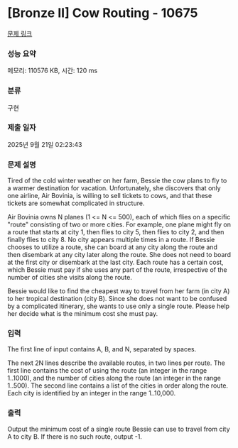 # [Bronze II] Cow Routing - 10675 

[문제 링크](https://www.acmicpc.net/problem/10675) 

### 성능 요약

메모리: 110576 KB, 시간: 120 ms

### 분류

구현

### 제출 일자

2025년 9월 21일 02:23:43

### 문제 설명

<p>Tired of the cold winter weather on her farm, Bessie the cow plans to fly to a warmer destination for vacation.  Unfortunately, she discovers that only one airline, Air Bovinia, is willing to sell tickets to cows, and that these tickets are somewhat complicated in structure.</p>

<p>Air Bovinia owns N planes (1 <= N <= 500), each of which flies on a specific "route" consisting of two or more cities.  For example, one plane might fly on a route that starts at city 1, then flies to city 5, then flies to city 2, and then finally flies to city 8.  No city appears multiple times in a route.  If Bessie chooses to utilize a route, she can board at any city along the route and then disembark at any city later along the route.  She does not need to board at the first city or disembark at the last city.  Each route has a certain cost, which Bessie must pay if she uses any part of the route, irrespective of the number of cities she visits along the route.</p>

<p>Bessie would like to find the cheapest way to travel from her farm (in city A) to her tropical destination (city B). Since she does not want to be confused by a complicated itinerary, she wants to use only a single route.  Please help her decide what is the minimum cost she must pay.</p>

### 입력 

 <p>The first line of input contains A, B, and N, separated by spaces.  </p>

<p>The next 2N lines describe the available routes, in two lines per route. The first line contains the cost of using the route (an integer in the range 1..1000), and the number of cities along the route (an integer in the range 1..500).  The second line contains a list of the cities in order along the route.  Each city is identified by an integer in the range 1..10,000.</p>

### 출력 

 <p>Output the minimum cost of a single route Bessie can use to travel from city A to city B.  If there is no such route, output -1.</p>

